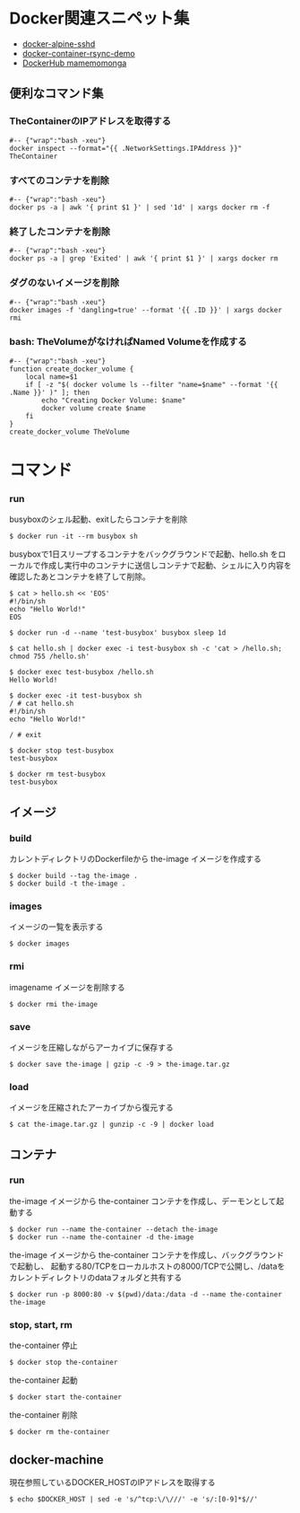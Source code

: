 # Docker関連スニペット集

* [docker-alpine-sshd](https://github.com/mamemomonga/docker-alpine-sshd)
* [docker-container-rsync-demo](https://github.com/mamemomonga/docker-container-rsync-demo)
* [DockerHub mamemomonga](https://hub.docker.com/u/mamemomonga/)

## 便利なコマンド集

### TheContainerのIPアドレスを取得する

	#-- {"wrap":"bash -xeu"}
	docker inspect --format="{{ .NetworkSettings.IPAddress }}" TheContainer

### すべてのコンテナを削除

	#-- {"wrap":"bash -xeu"}
	docker ps -a | awk '{ print $1 }' | sed '1d' | xargs docker rm -f

### 終了したコンテナを削除

	#-- {"wrap":"bash -xeu"}
	docker ps -a | grep 'Exited' | awk '{ print $1 }' | xargs docker rm

### ダグのないイメージを削除

	#-- {"wrap":"bash -xeu"}
	docker images -f 'dangling=true' --format '{{ .ID }}' | xargs docker rmi

### bash: TheVolumeがなければNamed Volumeを作成する

	#-- {"wrap":"bash -xeu"}
	function create_docker_volume {
		local name=$1
		if [ -z "$( docker volume ls --filter "name=$name" --format '{{ .Name }}' )" ]; then
			echo "Creating Docker Volume: $name"
			docker volume create $name
		fi
	}
	create_docker_volume TheVolume

# コマンド

### run

busyboxのシェル起動、exitしたらコンテナを削除

	$ docker run -it --rm busybox sh
	
busyboxで1日スリープするコンテナをバックグラウンドで起動、hello.sh をローカルで作成し実行中のコンテナに送信しコンテナで起動、シェルに入り内容を確認したあとコンテナを終了して削除。

	$ cat > hello.sh << 'EOS'
	#!/bin/sh
	echo "Hello World!"
	EOS

	$ docker run -d --name 'test-busybox' busybox sleep 1d

	$ cat hello.sh | docker exec -i test-busybox sh -c 'cat > /hello.sh; chmod 755 /hello.sh'

	$ docker exec test-busybox /hello.sh
	Hello World!

	$ docker exec -it test-busybox sh
	/ # cat hello.sh
	#!/bin/sh
	echo "Hello World!"

	/ # exit

	$ docker stop test-busybox
	test-busybox

	$ docker rm test-busybox
	test-busybox

## イメージ

### build
カレントディレクトリのDockerfileから the-image イメージを作成する

	$ docker build --tag the-image .
	$ docker build -t the-image .

### images
イメージの一覧を表示する

	$ docker images

### rmi
imagename イメージを削除する

	$ docker rmi the-image

### save
イメージを圧縮しながらアーカイブに保存する

	$ docker save the-image | gzip -c -9 > the-image.tar.gz

### load
イメージを圧縮されたアーカイブから復元する

	$ cat the-image.tar.gz | gunzip -c -9 | docker load

## コンテナ

### run

the-image イメージから the-container コンテナを作成し、デーモンとして起動する

	$ docker run --name the-container --detach the-image
	$ docker run --name the-container -d the-image

the-image イメージから the-container コンテナを作成し、バックグラウンドで起動し、
起動する80/TCPをローカルホストの8000/TCPで公開し、/dataをカレントディレクトリのdataフォルダと共有する

	$ docker run -p 8000:80 -v $(pwd)/data:/data -d --name the-container the-image

### stop, start, rm

the-container 停止

	$ docker stop the-container

the-container 起動

	$ docker start the-container

the-container 削除

	$ docker rm the-container

## docker-machine

現在参照しているDOCKER\_HOSTのIPアドレスを取得する

	$ echo $DOCKER_HOST | sed -e 's/^tcp:\/\///' -e 's/:[0-9]*$//'

